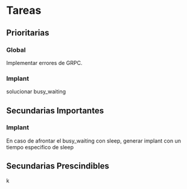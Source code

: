 # Tareas
## Prioritarias
### Global
Implementar errores de GRPC.
### Implant
solucionar busy_waiting
## Secundarias Importantes
### Implant
En caso de afrontar el busy_waiting con sleep, generar implant con un tiempo especifico de sleep
## Secundarias Prescindibles
k
